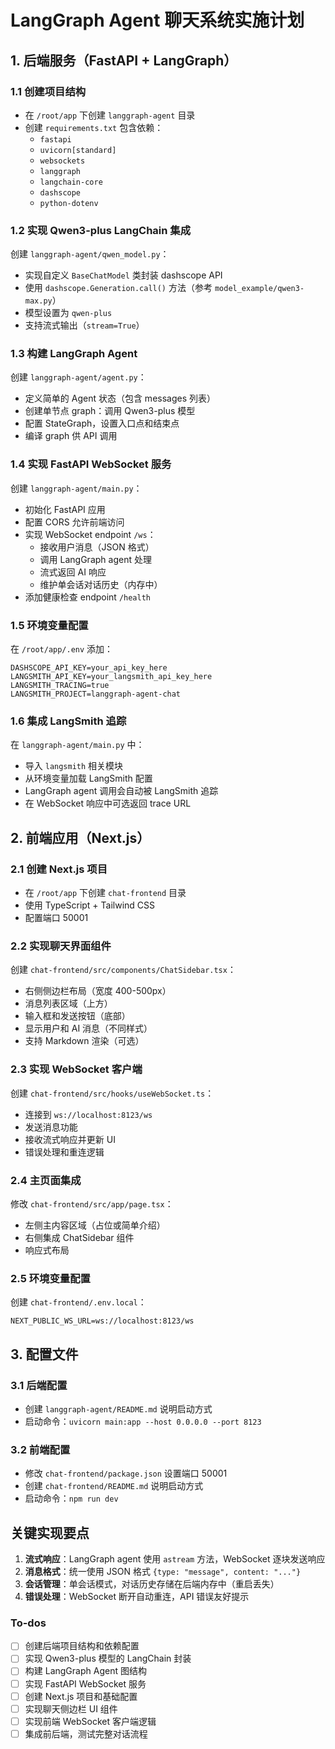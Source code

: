 <!-- ffb9be9e-9ce8-46ee-aebc-6b9c08ca074c 27c3cb0b-19d0-4d0d-aa46-ed2ceaf937ea -->
# LangGraph Agent 聊天系统实施计划

## 1. 后端服务（FastAPI + LangGraph）

### 1.1 创建项目结构

- 在 `/root/app` 下创建 `langgraph-agent` 目录
- 创建 `requirements.txt` 包含依赖：
  - `fastapi`
  - `uvicorn[standard]`
  - `websockets`
  - `langgraph`
  - `langchain-core`
  - `dashscope`
  - `python-dotenv`

### 1.2 实现 Qwen3-plus LangChain 集成

创建 `langgraph-agent/qwen_model.py`：

- 实现自定义 `BaseChatModel` 类封装 dashscope API
- 使用 `dashscope.Generation.call()` 方法（参考 `model_example/qwen3-max.py`）
- 模型设置为 `qwen-plus`
- 支持流式输出（`stream=True`）

### 1.3 构建 LangGraph Agent

创建 `langgraph-agent/agent.py`：

- 定义简单的 Agent 状态（包含 messages 列表）
- 创建单节点 graph：调用 Qwen3-plus 模型
- 配置 StateGraph，设置入口点和结束点
- 编译 graph 供 API 调用

### 1.4 实现 FastAPI WebSocket 服务

创建 `langgraph-agent/main.py`：

- 初始化 FastAPI 应用
- 配置 CORS 允许前端访问
- 实现 WebSocket endpoint `/ws`：
  - 接收用户消息（JSON 格式）
  - 调用 LangGraph agent 处理
  - 流式返回 AI 响应
  - 维护单会话对话历史（内存中）
- 添加健康检查 endpoint `/health`

### 1.5 环境变量配置

在 `/root/app/.env` 添加：

```
DASHSCOPE_API_KEY=your_api_key_here
LANGSMITH_API_KEY=your_langsmith_api_key_here
LANGSMITH_TRACING=true
LANGSMITH_PROJECT=langgraph-agent-chat
```

### 1.6 集成 LangSmith 追踪

在 `langgraph-agent/main.py` 中：

- 导入 `langsmith` 相关模块
- 从环境变量加载 LangSmith 配置
- LangGraph agent 调用会自动被 LangSmith 追踪
- 在 WebSocket 响应中可选返回 trace URL

## 2. 前端应用（Next.js）

### 2.1 创建 Next.js 项目

- 在 `/root/app` 下创建 `chat-frontend` 目录
- 使用 TypeScript + Tailwind CSS
- 配置端口 50001

### 2.2 实现聊天界面组件

创建 `chat-frontend/src/components/ChatSidebar.tsx`：

- 右侧侧边栏布局（宽度 400-500px）
- 消息列表区域（上方）
- 输入框和发送按钮（底部）
- 显示用户和 AI 消息（不同样式）
- 支持 Markdown 渲染（可选）

### 2.3 实现 WebSocket 客户端

创建 `chat-frontend/src/hooks/useWebSocket.ts`：

- 连接到 `ws://localhost:8123/ws`
- 发送消息功能
- 接收流式响应并更新 UI
- 错误处理和重连逻辑

### 2.4 主页面集成

修改 `chat-frontend/src/app/page.tsx`：

- 左侧主内容区域（占位或简单介绍）
- 右侧集成 ChatSidebar 组件
- 响应式布局

### 2.5 环境变量配置

创建 `chat-frontend/.env.local`：

```
NEXT_PUBLIC_WS_URL=ws://localhost:8123/ws
```

## 3. 配置文件

### 3.1 后端配置

- 创建 `langgraph-agent/README.md` 说明启动方式
- 启动命令：`uvicorn main:app --host 0.0.0.0 --port 8123`

### 3.2 前端配置

- 修改 `chat-frontend/package.json` 设置端口 50001
- 创建 `chat-frontend/README.md` 说明启动方式
- 启动命令：`npm run dev`

## 关键实现要点

1. **流式响应**：LangGraph agent 使用 `astream` 方法，WebSocket 逐块发送响应
2. **消息格式**：统一使用 JSON 格式 `{type: "message", content: "..."}`
3. **会话管理**：单会话模式，对话历史存储在后端内存中（重启丢失）
4. **错误处理**：WebSocket 断开自动重连，API 错误友好提示

### To-dos

- [ ] 创建后端项目结构和依赖配置
- [ ] 实现 Qwen3-plus 模型的 LangChain 封装
- [ ] 构建 LangGraph Agent 图结构
- [ ] 实现 FastAPI WebSocket 服务
- [ ] 创建 Next.js 项目和基础配置
- [ ] 实现聊天侧边栏 UI 组件
- [ ] 实现前端 WebSocket 客户端逻辑
- [ ] 集成前后端，测试完整对话流程